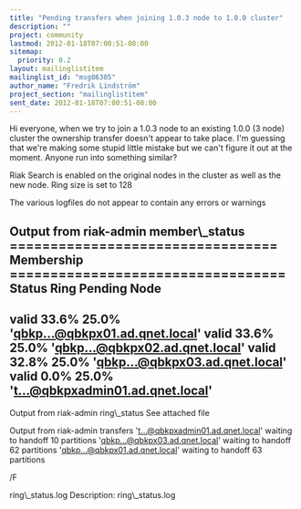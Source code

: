 ```yaml
---
title: "Pending transfers when joining 1.0.3 node to 1.0.0 cluster"
description: ""
project: community
lastmod: 2012-01-18T07:00:51-08:00
sitemap:
  priority: 0.2
layout: mailinglistitem
mailinglist_id: "msg06305"
author_name: "Fredrik Lindström"
project_section: "mailinglistitem"
sent_date: 2012-01-18T07:00:51-08:00
---
```



Hi everyone,
when we try to join a 1.0.3 node to an existing 1.0.0 (3 node) cluster the 
ownership transfer doesn't appear to take place. I'm guessing that we're making 
some stupid little mistake but we can't figure it out at the moment. Anyone run 
into something similar?

Riak Search is enabled on the original nodes in the cluster as well as the new 
node.
Ring size is set to 128

The various logfiles do not appear to contain any errors or warnings

Output from riak-admin member\\_status
================================= Membership ==================================
Status Ring Pending Node
-------------------------------------------------------------------------------
valid 33.6% 25.0% 'qbkp...@qbkpx01.ad.qnet.local'
valid 33.6% 25.0% 'qbkp...@qbkpx02.ad.qnet.local'
valid 32.8% 25.0% 'qbkp...@qbkpx03.ad.qnet.local'
valid 0.0% 25.0% 't...@qbkpxadmin01.ad.qnet.local'
-------------------------------------------------------------------------------

Output from riak-admin ring\\_status
See attached file

Output from riak-admin transfers
't...@qbkpxadmin01.ad.qnet.local' waiting to handoff 10 partitions
'qbkp...@qbkpx03.ad.qnet.local' waiting to handoff 62 partitions
'qbkp...@qbkpx01.ad.qnet.local' waiting to handoff 63 partitions


/F


ring\\_status.log
Description: ring\\_status.log
